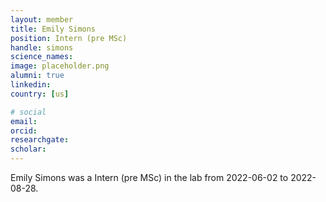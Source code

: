 ```yaml
---
layout: member
title: Emily Simons
position: Intern (pre MSc)
handle: simons
science_names:
image: placeholder.png
alumni: true
linkedin:
country: [us]

# social
email:
orcid:
researchgate:
scholar:
---
```


Emily Simons was a Intern (pre MSc) in the lab from 2022-06-02 to 2022-08-28.
